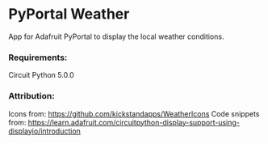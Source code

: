 # PyPortal Weather

App for Adafruit PyPortal to display the local weather conditions.  

### Requirements: 
Circuit Python 5.0.0

### Attribution: 
Icons from: https://github.com/kickstandapps/WeatherIcons
Code snippets from: https://learn.adafruit.com/circuitpython-display-support-using-displayio/introduction